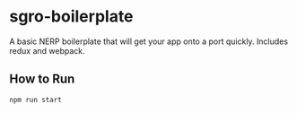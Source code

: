 # sgro-boilerplate
A basic NERP boilerplate that will get your app onto a port quickly. Includes redux and webpack.

## How to Run
`npm run start`

